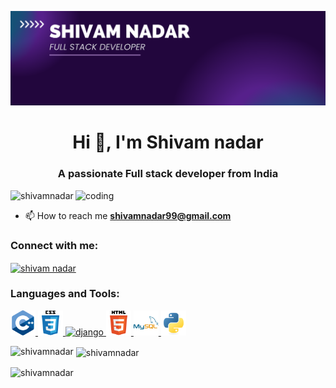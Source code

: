 ![logo](https://github.com/Shivamnadar/shivamnadar_/blob/main/Purple%20Abstract%20Graphic%20Design%20LinkedIn%20Article%20Cover%20Image.png)
<h1 align="center">Hi 👋, I'm Shivam nadar</h1>
<h3 align="center">A passionate Full stack developer from India</h3>

<img align= "right" alt="coding" width="400" src="https://cdn.dribbble.com/users/926537/screenshots/4502924/python-2.gif">
 


<p align="left"> <img src="https://komarev.com/ghpvc/?username=shivamnadar&label=Profile%20views&color=0e75b6&style=flat" alt="shivamnadar" /> </p>

- 📫 How to reach me **shivamnadar99@gmail.com**

<h3 align="left">Connect with me:</h3>
<p align="left">
<a href="https://linkedin.com/in/shivam nadar" target="blank"><img align="center" src="https://raw.githubusercontent.com/rahuldkjain/github-profile-readme-generator/master/src/images/icons/Social/linked-in-alt.svg" alt="shivam nadar" height="30" width="40" /></a>
</p>

<h3 align="left">Languages and Tools:</h3>
<p align="left"> <a href="https://www.w3schools.com/cpp/" target="_blank" rel="noreferrer"> <img src="https://raw.githubusercontent.com/devicons/devicon/master/icons/cplusplus/cplusplus-original.svg" alt="cplusplus" width="40" height="40"/> </a> <a href="https://www.w3schools.com/css/" target="_blank" rel="noreferrer"> <img src="https://raw.githubusercontent.com/devicons/devicon/master/icons/css3/css3-original-wordmark.svg" alt="css3" width="40" height="40"/> </a> <a href="https://www.djangoproject.com/" target="_blank" rel="noreferrer"> <img src="https://cdn.worldvectorlogo.com/logos/django.svg" alt="django" width="40" height="40"/> </a> <a href="https://www.w3.org/html/" target="_blank" rel="noreferrer"> <img src="https://raw.githubusercontent.com/devicons/devicon/master/icons/html5/html5-original-wordmark.svg" alt="html5" width="40" height="40"/> </a> <a href="https://www.mysql.com/" target="_blank" rel="noreferrer"> <img src="https://raw.githubusercontent.com/devicons/devicon/master/icons/mysql/mysql-original-wordmark.svg" alt="mysql" width="40" height="40"/> </a> <a href="https://www.python.org" target="_blank" rel="noreferrer"> <img src="https://raw.githubusercontent.com/devicons/devicon/master/icons/python/python-original.svg" alt="python" width="40" height="40"/> </a> </p>

<p><img align="left" src="https://github-readme-stats.vercel.app/api/top-langs?username=shivamnadar&show_icons=true&locale=en&layout=compact" alt="shivamnadar" /></p>

<p>&nbsp;<img align="center" src="https://github-readme-stats.vercel.app/api?username=shivamnadar&show_icons=true&locale=en" alt="shivamnadar" /></p>

<p><img align="center" src="https://github-readme-streak-stats.herokuapp.com/?user=shivamnadar&" alt="shivamnadar" /></p>
